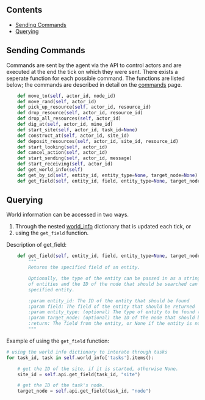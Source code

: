 ## Contents

- [Sending Commands](#Sending-Commands)
- [Querying](#Querying)

## Sending Commands

Commands are sent by the agent via the API to control actors and are executed at the end the tick on which they were sent. There exists a seperate function for each possible command. The functions are listed below; the commands are described in detail on the [commands](33_commands#Detailed-Command-List) page.

```python
    def move_to(self, actor_id, node_id)
    def move_rand(self, actor_id)
    def pick_up_resource(self, actor_id, resource_id)
    def drop_resource(self, actor_id, resource_id)
    def drop_all_resources(self, actor_id)
    def dig_at(self, actor_id, mine_id)
    def start_site(self, actor_id, task_id=None)
    def construct_at(self, actor_id, site_id)
    def deposit_resources(self, actor_id, site_id, resource_id)
    def start_looking(self, actor_id)
    def cancel_action(self, actor_id)
    def start_sending(self, actor_id, message)
    def start_receiving(self, actor_id)
    def get_world_info(self)
    def get_by_id(self, entity_id, entity_type=None, target_node=None)
    def get_field(self, entity_id, field, entity_type=None, target_node=None)
```

## Querying

World information can be accessed in two ways.
1. Through the nested [world_info](32_world_info) dictionary that is updated each tick, or
2. using the `get_field` function.

Description of get_field:
```python
    def get_field(self, entity_id, field, entity_type=None, target_node=None):
        """
        Returns the specified field of an entity.

        Optionally, the type of the entity can be passed in as a string to stop the function from searching other types
        of entities and the ID of the node that should be searched can also be chosen to only search one node for the
        specified entity.

        :param entity_id: The ID of the entity that should be found
        :param field: The field of the entity that should be returned
        :param entity_type: (optional) The type of entity to be found (Node, Edge, Actor, Resource, Mine, Site, Building)
        :param target_node: (optional) the ID of the node that should be checked
        :return: The field from the entity, or None if the entity is not found or the entity does not have the field.
        """
```

Example of using the `get_field` function:
```python
# using the world info dictionary to interate through tasks
for task_id, task in self.world_info['tasks'].items(): 

    # get the ID of the site, if it is started, otherwise None.
    site_id = self.api.get_field(task_id, "site")

    # get the ID of the task's node.
    target_node = self.api.get_field(task_id, "node")
```

